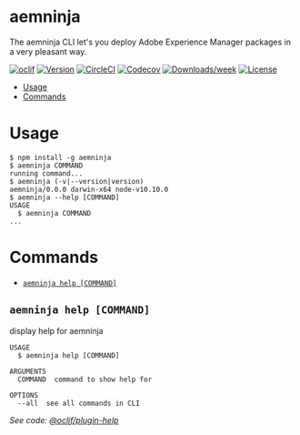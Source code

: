 aemninja
===

The aemninja CLI let&#39;s you deploy Adobe Experience Manager packages in a very pleasant way.

[![oclif](https://img.shields.io/badge/cli-oclif-brightgreen.svg)](https://oclif.io)
[![Version](https://img.shields.io/npm/v/aemninja.svg)](https://npmjs.org/package/aemninja)
[![CircleCI](https://circleci.com/gh/sfawaz/aemninja/tree/master.svg?style=shield)](https://circleci.com/gh/sfawaz/aemninja/tree/master)
[![Codecov](https://codecov.io/gh/sfawaz/aemninja/branch/master/graph/badge.svg)](https://codecov.io/gh/sfawaz/aemninja)
[![Downloads/week](https://img.shields.io/npm/dw/aemninja.svg)](https://npmjs.org/package/aemninja)
[![License](https://img.shields.io/npm/l/aemninja.svg)](https://github.com/sfawaz/aemninja/blob/master/package.json)

<!-- toc -->
* [Usage](#usage)
* [Commands](#commands)
<!-- tocstop -->
# Usage
<!-- usage -->
```sh-session
$ npm install -g aemninja
$ aemninja COMMAND
running command...
$ aemninja (-v|--version|version)
aemninja/0.0.0 darwin-x64 node-v10.10.0
$ aemninja --help [COMMAND]
USAGE
  $ aemninja COMMAND
...
```
<!-- usagestop -->
# Commands
<!-- commands -->
* [`aemninja help [COMMAND]`](#aemninja-help-command)

## `aemninja help [COMMAND]`

display help for aemninja

```
USAGE
  $ aemninja help [COMMAND]

ARGUMENTS
  COMMAND  command to show help for

OPTIONS
  --all  see all commands in CLI
```

_See code: [@oclif/plugin-help](https://github.com/oclif/plugin-help/blob/v2.1.2/src/commands/help.ts)_
<!-- commandsstop -->
